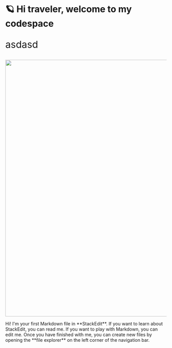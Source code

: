 <h1 style="margin: 0;">🪐 Hi traveler, welcome to my codespace</h1>
<p style="font-size: 30px">asdasd</p>
<img src="https://68.media.tumblr.com/5d9d44687164a666bb7e344054a9901d/tumblr_nsy6r46nFd1tz85h4o1_500.gif" style="width: 800px; heigth: 550px; margin: 0;"> 
	<p>Hi! I'm your first Markdown file in **StackEdit**. If you want to learn about StackEdit, you can read me. If you want to play with Markdown, you can edit me. Once you have finished with me, you can create new files by opening the **file explorer** on the left corner of the navigation bar.</p>
